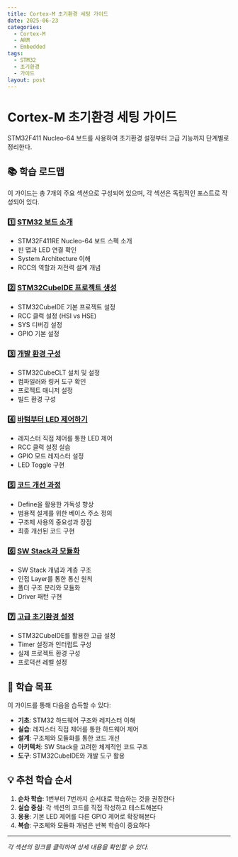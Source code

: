 ```yaml
---
title: Cortex-M 초기환경 세팅 가이드
date: 2025-06-23
categories:
  - Cortex-M
  - ARM
  - Embedded
tags:
  - STM32
  - 초기환경
  - 가이드
layout: post
---
```


# Cortex-M 초기환경 세팅 가이드

STM32F411 Nucleo-64 보드를 사용하여 초기환경 설정부터 고급 기능까지 단계별로 정리한다.

## 📚 학습 로드맵

이 가이드는 총 7개의 주요 섹션으로 구성되어 있으며, 각 섹션은 독립적인 포스트로 작성되어 있다.

### 1️⃣ [STM32 보드 소개](/posts/cortex-m-board-introduction)
- STM32F411RE Nucleo-64 보드 스펙 소개
- 핀 맵과 LED 연결 확인
- System Architecture 이해
- RCC의 역할과 저전력 설계 개념

### 2️⃣ [STM32CubeIDE 프로젝트 생성](/posts/cortex-m-project-setup)
- STM32CubeIDE 기본 프로젝트 설정
- RCC 클럭 설정 (HSI vs HSE)
- SYS 디버깅 설정
- GPIO 기본 설정

### 3️⃣ [개발 환경 구성](/posts/cortex-m-development-environment)
- STM32CubeCLT 설치 및 설정
- 컴파일러와 링커 도구 확인
- 프로젝트 매니저 설정
- 빌드 환경 구성

### 4️⃣ [바텀부터 LED 제어하기](/posts/cortex-m-led-control-basics)
- 레지스터 직접 제어를 통한 LED 제어
- RCC 클럭 설정 실습
- GPIO 모드 레지스터 설정
- LED Toggle 구현

### 5️⃣ [코드 개선 과정](/posts/cortex-m-code-improvement)
- Define을 활용한 가독성 향상
- 범용적 설계를 위한 베이스 주소 정의
- 구조체 사용의 중요성과 장점
- 최종 개선된 코드 구현

### 6️⃣ [SW Stack과 모듈화](/posts/cortex-m-software-stack)
- SW Stack 개념과 계층 구조
- 인접 Layer를 통한 통신 원칙
- 폴더 구조 분리와 모듈화
- Driver 패턴 구현

### 7️⃣ [고급 초기환경 설정](/posts/cortex-m-advanced-setup)
- STM32CubeIDE를 활용한 고급 설정
- Timer 설정과 인터럽트 구성
- 실제 프로젝트 환경 구성
- 프로덕션 레벨 설정

## 🎯 학습 목표

이 가이드를 통해 다음을 습득할 수 있다:

- **기초**: STM32 하드웨어 구조와 레지스터 이해
- **실습**: 레지스터 직접 제어를 통한 하드웨어 제어
- **설계**: 구조체와 모듈화를 통한 코드 개선
- **아키텍처**: SW Stack을 고려한 체계적인 코드 구조
- **도구**: STM32CubeIDE와 개발 도구 활용

## 💡 추천 학습 순서

1. **순차 학습**: 1번부터 7번까지 순서대로 학습하는 것을 권장한다
2. **실습 중심**: 각 섹션의 코드를 직접 작성하고 테스트해본다
3. **응용**: 기본 LED 제어를 다른 GPIO 제어로 확장해본다
4. **복습**: 구조체와 모듈화 개념은 반복 학습이 중요하다

---

*각 섹션의 링크를 클릭하여 상세 내용을 확인할 수 있다.*

